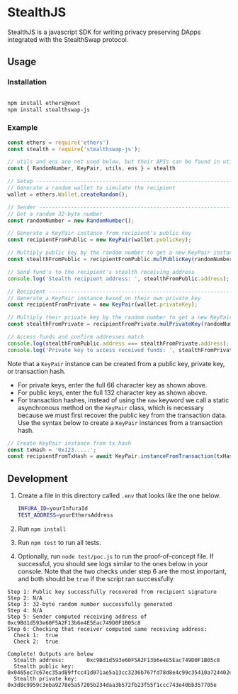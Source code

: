 # StealthJS

StealthJS is a javascript SDK for writing privacy preserving DApps integrated
with the StealthSwap protocol.

## Usage

### Installation

```sh

npm install ethers@next
npm install stealthswap-js

```

### Example

```javascript
const ethers = require('ethers')
const stealth = require('stealthswap-js');

// utils and ens are not used below, but their APIs can be found in utils.js and ens.js
const { RandomNumber, KeyPair, utils, ens } = stealth

// Setup ----------------------------------------------------------------------
// Generate a random wallet to simulate the recipient
wallet = ethers.Wallet.createRandom();

// Sender ---------------------------------------------------------------------
// Get a random 32-byte number
const randomNumber = new RandomNumber();

// Generate a KeyPair instance from recipient's public key
const recipientFromPublic = new KeyPair(wallet.publicKey);

// Multiply public key by the random number to get a new KeyPair instance
const stealthFromPublic = recipientFromPublic.mulPublicKey(randomNumber);

// Send fund's to the recipient's stealth receiving address
console.log('Stealth recipient address: ', stealthFromPublic.address);

// Recipient ------------------------------------------------------------------
// Generate a KeyPair instance based on their own private key
const recipientFromPrivate = new KeyPair(wallet.privateKey);

// Multiply their private key by the random number to get a new KeyPair instance
const stealthFromPrivate = recipientFromPrivate.mulPrivateKey(randomNumber);

// Access funds and confirm addresses match
console.log(stealthFromPublic.address === stealthFromPrivate.address); // true
console.log('Private key to access received funds: ', stealthFromPrivate.privateKeyHex);
```

Note that a `KeyPair` instance can be created from a public key, private key, or
transaction hash.

- For private keys, enter the full 66 character key as shown above.
- For public keys, enter the full 132 character key as shown above.
- For transaction hashes, instead of using the `new` keyword we call a static
asynchronous method on the `KeyPair` class, which is necessary because
we must first recover the public key from the transaction data. Use the syntax
below to create a `KeyPair` instances from a transaction hash.

```javascript
// Create KeyPair instance from tx hash
const txHash = '0x123.....';
const recipientFromTxHash = await KeyPair.instanceFromTransaction(txHash, provider);
```

## Development

1. Create a file in this directory called `.env` that looks like the one below.

    ```bash
    INFURA_ID=yourInfuraId
    TEST_ADDRESS=yourEthersAddress
    ```

2. Run `npm install`
3. Run `npm test` to run all tests.
4. Optionally, run `node test/poc.js` to run the proof-of-concept file. If successful, you should see logs similar to the ones below in your console. Note that the two checks under step 6 are the most important, and both should be `true` if the script ran successfully

```text
Step 1: Public key successfully recovered from recipient signature
Step 2: N/A
Step 3: 32-byte random number successfully generated
Step 4: N/A
Step 5: Sender computed receiving address of  0xc9Bd1d593e60F5A2F13b6e4E5Eac749D0F1B05c8
Step 6: Checking that receiver computed same receiving address:
  Check 1:  true
  Check 2:  true

Complete! Outputs are below
  Stealth address:       0xc9Bd1d593e60F5A2F13b6e4E5Eac749D0F1B05c8
  Stealth public key:    0x0465ec7c67ec35ad89ffcc41d071ae5a13cc3236b767fd78d8e4c99c35410a724402eb1a6e496bdd4e373ed1b7d63d8b1ae626539b610ece9ce913c4a0ccd3c7fb
  Stealth private key:   0x3d8c9959c3eba9278e5a57205b234daa3b572fb23f55f1ccc743e40bb357705e
```
